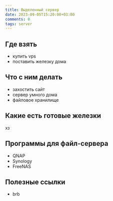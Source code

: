 ```yaml
---
title: Выделенный сервер
date: 2023-09-05T15:20:00+03:00
comments: 0
tags: server
---
```


## Где взять
- купить vps
- поставить железку дома

## Что с ним делать
- захостить сайт
- сервер умного дома
- файловое хранилище

## Какие есть готовые железки
хз

## Программы для файл-сервера
- QNAP
- Synology
- FreeNAS


## Полезные ссылки
- brb
